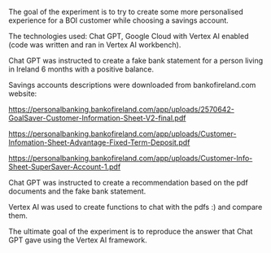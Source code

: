 The goal of the experiment is to try to create some more personalised experience for a BOI customer while choosing a savings account.

The technologies used: Chat GPT, Google Cloud with Vertex AI enabled (code was written and ran in Vertex AI workbench).

Chat GPT was instructed to create a fake bank statement for a person living in Ireland 6 months with a positive balance.

Savings accounts descriptions were downloaded from bankofireland.com website:

https://personalbanking.bankofireland.com/app/uploads/2570642-GoalSaver-Customer-Information-Sheet-V2-final.pdf

https://personalbanking.bankofireland.com/app/uploads/Customer-Infomation-Sheet-Advantage-Fixed-Term-Deposit.pdf

https://personalbanking.bankofireland.com/app/uploads/Customer-Info-Sheet-SuperSaver-Account-1.pdf

Chat GPT was instructed to create a recommendation based on the pdf documents and the fake bank statement.

Vertex AI was used to create functions to chat with the pdfs :) and compare them.

The ultimate goal of the experiment is to reproduce the answer that Chat GPT gave using the Vertex AI framework.


